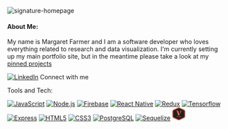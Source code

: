 ![signature-homepage](https://github.com/m-farmer/m-farmer/assets/43537116/99a52760-70df-4ee5-8f9c-61f4b9157c19)

#### About Me:

My name is Margaret Farmer and I am a software developer who loves everything related to research and data visualization. 
I'm currently setting up my main portfolio site, but in the meantime please take a look at my [pinned projects](https://github.com/m-farmer) 

<a href="https://www.linkedin.com/in/margaret-farmer/" title="LinkedIn"><img src="https://github.com/get-icon/geticon/raw/master/icons/linkedin-icon.svg" alt="LinkedIn" width="21px" height="21px"></a> Connect with me


Tools and Tech:

<a href="https://developer.mozilla.org/en-US/docs/Web/JavaScript" title="JavaScript"><img src="https://github.com/get-icon/geticon/raw/master/icons/javascript.svg" alt="JavaScript" width="30px" height="30px"></a>
<a href="https://nodejs.org/" title="Node.js"><img src="https://github.com/get-icon/geticon/blob/master/icons/nodejs.svg" alt="Node.js" width="30px" height="30px"></a>
<a href="https://www.firebase.com/" title="Firebase"><img src="https://github.com/get-icon/geticon/raw/master/icons/firebase.svg" alt="Firebase" width="30px" height="30px"></a>
<a href="https://reactnative.dev/" title="ReactNative"><img src="https://github.com/get-icon/geticon/raw/master/icons/react.svg" alt="React Native" width="30px" height="30px"></a>
<a href="https://redux.js.org/" title="Redux"><img src="https://raw.githubusercontent.com/get-icon/geticon/master/icons/redux.svg" alt="Redux" width="30px" height="30px"></a>
<a href="https://www.tensorflow.org/js" title="Tensorflow"><img src="https://raw.githubusercontent.com/get-icon/geticon/master/icons/tensorflow.svg" alt="Tensorflow" width="30px" height="21px"></a>
<a href="https://expressjs.com/" title="Express"><img src="https://raw.githubusercontent.com/get-icon/geticon/master/icons/express.svg" alt="Express" width="30px" height="30px"></a>
<a href="https://developer.mozilla.org/en-US/docs/Glossary/HTML5" title="HTML5"><img src="https://github.com/get-icon/geticon/blob/master/icons/html-5.svg" alt="HTML5" width="30px" height="30px"></a>
<a href="https://www.w3.org/Style/CSS/Overview.en.html" title="CSS3" ><img src="https://github.com/get-icon/geticon/blob/master/icons/css-3.svg" alt="CSS3" width="30px" height="30px"></a>
<a href="https://www.postgresql.org/" title="PostgreSQL"><img src="https://github.com/get-icon/geticon/blob/master/icons/postgresql.svg" alt="PostgreSQL" width="30px" height="30px"></a>
<a href="https://sequelize.org/" title="Sequelize"><img src="https://github.com/get-icon/geticon/blob/master/icons/sequelize.svg" alt="Sequelize" width="30px" height="30px"></a>
<a href="https://formidable.com/open-source/victory/docs/native/" title="Victory Native"><img src="https://raw.githubusercontent.com/FormidableLabs/formidable-oss-badges/master/src/assets/featuredLogos/victory.svg?sanitize=true" alt="Victory Native" width="30px" height="30px"></a>


<!-- <a href="https://formidable.com/open-source/victory/docs/native/" style="text-decoration:none" title="VictoryNative" width="30px" height="30px">:chart_with_upwards_trend:</a>  -->
<!-- <a href="https://expo.dev/" style="text-decoration:none" title="Expo">:iphone:</a>  -->




<!---
m-farmer/m-farmer is a ✨ special ✨ repository because its `README.md` (this file) appears on your GitHub profile.
You can click the Preview link to take a look at your changes.
--->
[1]: https://www.linkedin.com/in/margaret-farmer/


